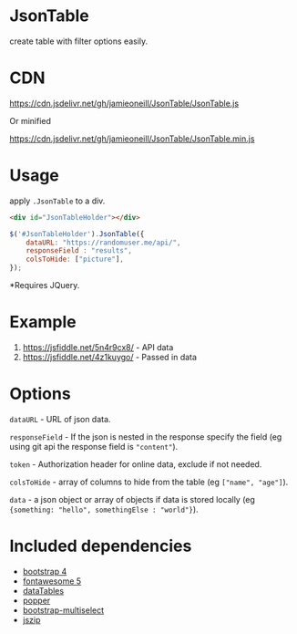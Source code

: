 # JsonTable
create table with filter options easily.

# CDN
https://cdn.jsdelivr.net/gh/jamieoneill/JsonTable/JsonTable.js

Or minified 

https://cdn.jsdelivr.net/gh/jamieoneill/JsonTable/JsonTable.min.js


# Usage
apply `.JsonTable` to a div.

```html
<div id="JsonTableHolder"></div>
```

```javascript
$('#JsonTableHolder').JsonTable({
    dataURL: "https://randomuser.me/api/",
    responseField : "results",
    colsToHide: ["picture"],
});
```

*Requires JQuery.

# Example
1. https://jsfiddle.net/5n4r9cx8/ - API data
1. https://jsfiddle.net/4z1kuygo/ - Passed in data

# Options

`dataURL` - URL of json data.

`responseField` - If the json is nested in the response specify the field (eg using git api the response field is `"content"`).

`token` - Authorization header for online data, exclude if not needed.

`colsToHide` - array of columns to hide from the table (eg `["name", "age"]`).

`data` - a json object or array of objects if data is stored locally (eg `{something: "hello", somethingElse : "world"}`).


# Included dependencies
* [bootstrap 4](https://getbootstrap.com/)
* [fontawesome 5](https://fontawesome.com/)
* [dataTables](https://datatables.net/)
* [popper](https://popper.js.org/)
* [bootstrap-multiselect](https://github.com/davidstutz/bootstrap-multiselect)
* [jszip](https://stuk.github.io/jszip/)
